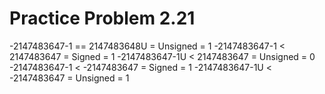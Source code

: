 # Practice Problem 2.21

-2147483647-1 == 2147483648U = Unsigned = 1
-2147483647-1 < 2147483647 = Signed = 1
-2147483647-1U < 2147483647 = Unsigned = 0
-2147483647-1 < -2147483647 = Signed = 1
-2147483647-1U < -2147483647 = Unsigned = 1

